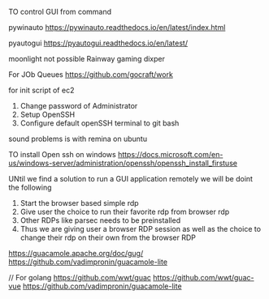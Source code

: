 TO control GUI from command

pywinauto
https://pywinauto.readthedocs.io/en/latest/index.html


pyautogui
https://pyautogui.readthedocs.io/en/latest/


moonlight not possible
Rainway gaming
dixper


For JOb Queues
https://github.com/gocraft/work


for init script of ec2
1. Change password of Administrator
2. Setup OpenSSH
3. Configure default openSSH terminal to git bash

sound problems is with remina on ubuntu


TO install Open ssh on windows
https://docs.microsoft.com/en-us/windows-server/administration/openssh/openssh_install_firstuse


UNtil we find a solution to run a GUI application remotely we will be doint the following
1. Start the browser based simple rdp
2. Give user the choice to run their favorite rdp from browser rdp 
3. Other RDPs like parsec needs to be preinstalled
4. Thus we are giving user a browser RDP session as well as the choice to change their rdp on their own from the browser RDP

https://guacamole.apache.org/doc/gug/
https://github.com/vadimpronin/guacamole-lite

// For golang
https://github.com/wwt/guac
https://github.com/wwt/guac-vue
https://github.com/vadimpronin/guacamole-lite
